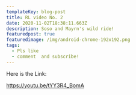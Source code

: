 ```yaml
---
templateKey: blog-post
title: RL video No. 2
date: 2020-11-02T18:38:11.663Z
description: Soso and Mayrn's wild ride!
featuredpost: true
featuredimage: /img/android-chrome-192x192.png
tags:
  - Pls like
  - comment  and subscribe!
---
```

Here is the Link:

https://youtu.be/tYY3R4_BomA
